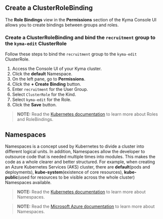## Create a ClusterRoleBinding

The __Role Bindings__ view in the __Permissions__ section of the Kyma Console UI allows you to create bindings between groups and roles.

### Create a ClusterRoleBinding and bind the `recruitment` group to the `kyma-edit` ClusterRole

Follow these steps to bind the `recruitment` group to the `kyma-edit` ClusterRole.

1. Access the Console UI of your Kyma cluster. 
2. Click the __default__ Namespace.
3. On the left pane, go to __Permissions__.
4. Click the __+ Create Binding__ button.
5. Enter `recruitment` for the User Group.
6. Select `ClusterRole` for the Kind.
7. Select `kyma-edit` for the Role.
8. Click the __Save__ button.


>**NOTE:** Read the [Kubernetes documentation](https://kubernetes.io/docs/reference/access-authn-authz/rbac/) to learn more about Roles and RoleBindings.
 
## Namespaces

Namespaces is a concept used by Kubernetes to divide a cluster into different logical units. In addition, Namespaces allow the developer to outsource code that is needed multiple times into modules. This makes the code as a whole clearer and better structured. For example, when creating an Azure Kubernetes Services (AKS) cluster, there are __default__(pods and deployments), __kube-system__(existence of core resources), __kube-public__(used for resources to be visible across the whole cluster)  Namespaces available. 


>**NOTE:** Read the [Kubernetes documentation](https://kubernetes.io/docs/concepts/overview/working-with-objects/namespaces/) to learn more about Namespaces.


>**NOTE:** Read the [Microsoft Azure documentation](https://docs.microsoft.com/en-us/azure/aks/concepts-clusters-workloads#namespaces) to learn more about Namespaces.
